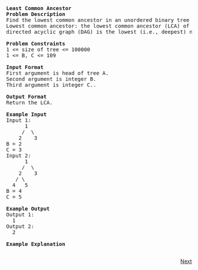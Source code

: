 <pre>
<b>Least Common Ancestor</b>
<b>Problem Description</b>
Find the lowest common ancestor in an unordered binary tree A, given two values, B and C, in the tree.
Lowest common ancestor: the lowest common ancestor (LCA) of two nodes and w in a tree or 
directed acyclic graph (DAG) is the lowest (i.e., deepest) node that has both v and w as descendants.

<b>Problem Constraints</b>
1 <= size of tree <= 100000
1 <= B, C <= 109

<b>Input Format</b>
First argument is head of tree A.
Second argument is integer B.
Third argument is integer C..

<b>Output Format</b>
Return the LCA.

<b>Example Input</b>
Input 1:
      1
     /  \
    2    3
B = 2
C = 3
Input 2:
      1
     /  \
    2    3
   / \
  4   5
B = 4
C = 5

<b>Example Output</b>
Output 1:
  1
Output 2:
  2

<b>Example Explanation</b>
		
</pre>	
<p align="right"><a class="Pagination-link1SfnH-8-DxMA Pagination-link_right2v3HzuwWFxb4" aria-label="Next Page: Raw Mode Editor" href="https://github.com/divyangju1991/DSA-Scaler/blob/main/DSA/src/com/scaler/dsa/tree/assignment/LCA/read2ndPage.md">Next</a></p>
